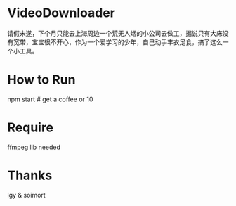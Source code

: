 # VideoDownloader

请假未遂，下个月只能去上海周边一个荒无人烟的小公司去做工，据说只有大床没有宽带，宝宝很不开心，作为一个爱学习的少年，自己动手丰衣足食，搞了这么一个小工具。

# How to Run

npm start     # get a coffee or 10

# Require

ffmpeg lib needed

# Thanks

lgy & soimort 
